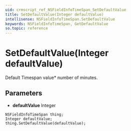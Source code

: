```yaml
---
uid: crmscript_ref_NSFieldInfoTimeSpan_SetDefaultValue
title: SetDefaultValue(Integer defaultValue)
intellisense: NSFieldInfoTimeSpan.SetDefaultValue
keywords: NSFieldInfoTimeSpan, GetDefaultValue
so.topic: reference
---
```


# SetDefaultValue(Integer defaultValue)

Default Timespan value* number of minutes.

## Parameters

* **defaultValue** Integer

```crmscript
NSFieldInfoTimeSpan thing;
Integer defaultValue;
thing.SetDefaultValue(defaultValue);
```

